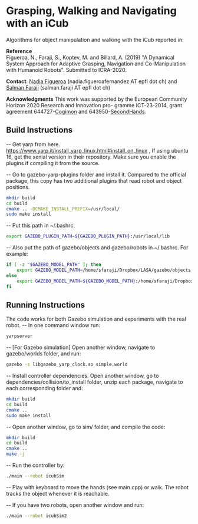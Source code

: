 # Grasping, Walking and Navigating with an iCub
Algorithms for object manipulation and walking with the iCub reported in:

**Reference**   
Figueroa, N., Faraji, S., Koptev, M. and Billard, A. (2019) "A Dynamical System Approach for Adaptive Grasping, Navigation and Co-Manipulation with Humanoid Robots". Submitted to ICRA-2020. 

**Contact**: [Nadia Figueroa](http://lasa.epfl.ch/people/member.php?SCIPER=238387) (nadia.figueroafernandez AT epfl dot ch) and [Salman Faraji](https://salmanfaraji.github.io/) (salman.faraji AT epfl dot ch)

**Acknowledgments**
This work was supported by the European Community Horizon 2020 Research and Innovation pro-
gramme ICT-23-2014, grant agreement 644727-[Cogimon](https://cogimon.eu/cognitive-interaction-motion-cogimon) and
643950-[SecondHands](https://secondhands.eu/).


## Build Instructions 
-- Get yarp from here. https://www.yarp.it/install_yarp_linux.html#install_on_linux ,
If using ubuntu 16, get the xenial version in their repository. Make sure you enable the plugins if compiling it from the source.

-- Go to gazebo-yarp-plugins folder and install it. Compared to the official package, this copy has two additional plugins that read robot and object positions.

```bash
mkdir build
cd build
cmake .. -DCMAKE_INSTALL_PREFIX=/usr/local/
sudo make install
```

-- Put this path in ~/.bashrc:

```bash
export GAZEBO_PLUGIN_PATH=${GAZEBO_PLUGIN_PATH}:/usr/local/lib
```

-- Also put the path of gazebo/objects and gazebo/robots in ~/.bashrc. For example:

```bash
if [ -z "$GAZEBO_MODEL_PATH" ]; then
    export GAZEBO_MODEL_PATH=/home/sfaraji/Dropbox/LASA/gazebo/objects:/home/sfaraji/Dropbox/LASA/gazebo/robots
else
    export GAZEBO_MODEL_PATH=${GAZEBO_MODEL_PATH}:/home/sfaraji/Dropbox/LASA/gazebo/objects:/home/sfaraji/Dropbox/LASA/gazebo/robots
fi
```

## Running Instructions 
The code works for both Gazebo simulation and experiments with the real robot. 
-- In one command window run:

```bash
yarpserver
```

-- [For Gazebo simulation] Open another window, navigate to gazebo/worlds folder, and run:

```bash
gazebo -s libgazebo_yarp_clock.so simple.world
```


-- Install controller dependencies. Open another window, go to dependencies/collision/to_install folder, unzip each package, navigate to each corresponding folder and:

```bash
mkdir build
cd build
cmake ..
sudo make install
```

-- Open another window, go to sim/ folder, and compile the code:

```bash
mkdir build
cd build
cmake ..
make -j
```

-- Run the controller by:

```bash
./main --robot icubSim
```

-- Play with keyboard to move the hands (see main.cpp) or walk. The robot tracks the object whenever it is reachable.

-- If you have two robots, open another window and run:

```bash
./main --robot icubSim2
```
